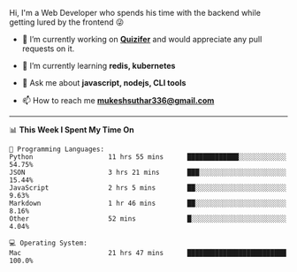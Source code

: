 Hi, I'm a Web Developer who spends his time with the backend while getting lured by the frontend 😜

- 🔭 I’m currently working on **[Quizifer](https://github.com/SutharMukesh/Quizifer/)** and would appreciate any pull requests on it.

- 🌱 I’m currently learning **redis, kubernetes**

- 💬 Ask me about **javascript, nodejs, CLI tools**

- 📫 How to reach me **mukeshsuthar336@gmail.com**

---
<!--START_SECTION:waka-->
📊 **This Week I Spent My Time On** 

```text
💬 Programming Languages: 
Python                   11 hrs 55 mins      █████████████░░░░░░░░░░░░   54.75% 
JSON                     3 hrs 21 mins       ███░░░░░░░░░░░░░░░░░░░░░░   15.44% 
JavaScript               2 hrs 5 mins        ██░░░░░░░░░░░░░░░░░░░░░░░   9.63% 
Markdown                 1 hr 46 mins        ██░░░░░░░░░░░░░░░░░░░░░░░   8.16% 
Other                    52 mins             █░░░░░░░░░░░░░░░░░░░░░░░░   4.04%

💻 Operating System: 
Mac                      21 hrs 47 mins      █████████████████████████   100.0%

```


<!--END_SECTION:waka-->
